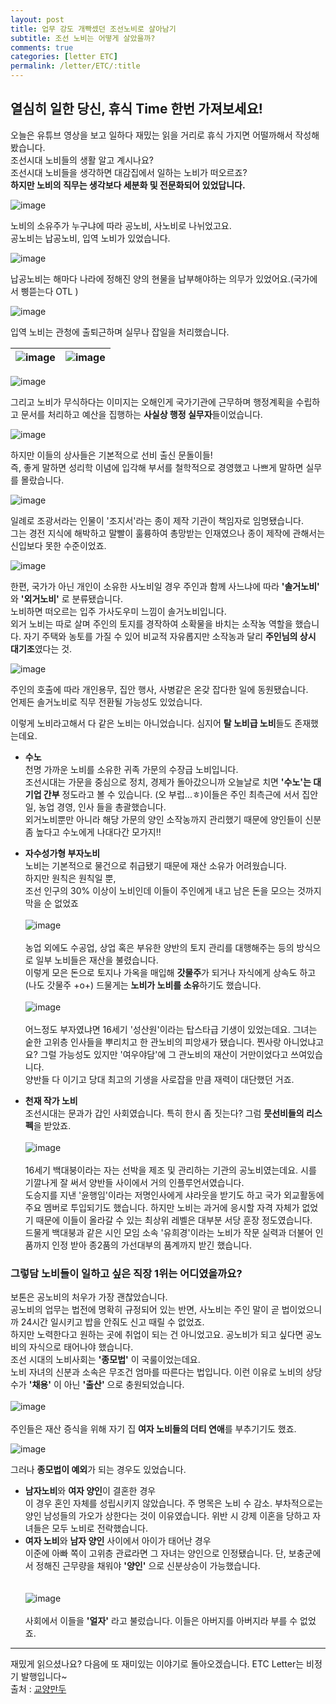 ```yaml
---
layout: post
title: 업무 강도 개빡셌던 조선노비로 살아남기
subtitle: 조선 노비는 어떻게 살았을까?
comments: true
categories: [letter ETC]
permalink: /letter/ETC/:title
---
```

## 열심히 일한 당신, 휴식 Time 한번 가져보세요!  
오늘은 유튜브 영상을 보고 일하다 재밌는 읽을 거리로 휴식 가지면 어떨까해서 작성해봤습니다.  
조선시대 노비들의 생활 알고 계시나요?  
조선시대 노비들을 생각하면 대감집에서 일하는 노비가 떠오르죠?  
**하지만 노비의 직무는 생각보다 세분화 및 전문화되어 있었답니다.**

![image](https://github.com/haeji1124/IPS-portal/assets/46364329/ad1092f3-b942-4156-a3b7-08ff4d78f5de)


노비의 소유주가 누구냐에 따라 공노비, 사노비로 나뉘었고요.  
공노비는 납공노비, 입역 노비가 있었습니다.  

![image](https://github.com/haeji1124/IPS-portal/assets/46364329/32d4345d-11e3-4db1-a2cf-465b4692b9f3)

납공노비는 해마다 나라에 정해진 양의 현물을 납부해야하는 의무가 있었어요.(국가에서 삥뜯는다 OTL )  

![image](https://github.com/haeji1124/IPS-portal/assets/46364329/9f021ea5-20eb-47c2-b139-b506fcf85cba)


입역 노비는 관청에 출퇴근하며 실무나 잡일을 처리했습니다.  

![image](https://github.com/haeji1124/IPS-portal/assets/46364329/46f6d6e6-6141-4be6-95e1-f7aca7c80d97)|![image](https://github.com/haeji1124/IPS-portal/assets/46364329/9434c2ae-6771-44c5-8fb6-f3cb259dd50c)
--- | --- | 


![image](https://github.com/haeji1124/IPS-portal/assets/46364329/bd4df47c-3d37-4f84-9934-1d5f80130f67)

그리고 노비가 무식하다는 이미지는 오해인게 국가기관에 근무하며 행정계획을 수립하고 문서를 처리하고 예산을 집행하는 **사실상 행정 실무자**들이었습니다.  

![image](https://github.com/haeji1124/IPS-portal/assets/46364329/d41e5777-1ef9-4d88-81fe-e16f5477b6d4)

하지만 이들의 상사들은 기본적으로 선비 출신 문돌이들!  
즉, 좋게 말하면 성리학 이념에 입각해 부서를 철학적으로 경영했고 나쁘게 말하면 실무를 몰랐습니다.  

![image](https://github.com/haeji1124/IPS-portal/assets/46364329/255146d4-394d-428d-9986-091347635eaa)

일례로 조광서라는 인물이 '조지서'라는 종이 제작 기관이 책임자로 임명됐습니다.  
그는 경전 지식에 해박하고 말빨이 훌륭하여 총망받는 인재였으나 종이 제작에 관해서는 신입보다 못한 수준이었죠.

![image](https://github.com/haeji1124/IPS-portal/assets/46364329/6e274dde-d621-41c5-82f3-0fd9fa605ed2)

한편, 국가가 아닌 개인이 소유한 사노비일 경우 주인과 함께 사느냐에 따라 **'솔거노비'** 와 **'외거노비'** 로 분류됐습니다.   
노비하면 떠오르는 입주 가사도우미 느낌이 솔거노비입니다.   
외거 노비는 따로 살며 주인의 토지를 경작하여 소확물을 바치는 소작농 역할을 했습니다. 자기 주택와 농토를 가질 수 있어 비교적 자유롭지만 소작농과 달리 **주인님의 상시 대기조**였다는 것.  

![image](https://github.com/haeji1124/IPS-portal/assets/46364329/63b8c8f9-ea48-4410-a2e7-b6312ed8044c)

주인의 호출에 따라 개인용무, 집안 행사, 사병같은 온갖 잡다한 일에 동원됐습니다.  
언제든 솔거노비로 직무 전환될 가능성도 있었습니다.  

이렇게 노비라고해서 다 같은 노비는 아니었습니다. 심지어 **탈 노비급 노비**들도 존재했는데요. 

- **수노**  
천명 가까운 노비를 소유한 귀족 가문의 수장급 노비입니다.  
조선시대는 가문을 중심으로 정치, 경제가 돌아갔으니까 오늘날로 치면 **'수노'는 대기업 간부** 정도라고 볼 수 있습니다.
(오 부럽...ㅎ)이들은 주인 최측근에 서서 집안일, 농업 경영, 인사 들을 총괄했습니다.  
외거노비뿐만 아니라 해당 가문의 양인 소작농까지 관리했기 때문에 양인들이 신분 좀 높다고 수노에게 나대다간 모가지!! 

- **자수성가형 부자노비**  
노비는 기본적으로 물건으로 취급됐기 때문에 재산 소유가 어려웠습니다.  
하지만 원칙은 원칙일 뿐,  
조선 인구의 30% 이상이 노비인데 이들이 주인에게 내고 남은 돈을 모으는 것까지 막을 순 없었죠<br><br>
![image](https://github.com/haeji1124/IPS-portal/assets/46364329/6222c86a-0338-49d6-b908-87b4bc270999)
<br><br>
농업 외에도 수공업, 상업 혹은 부유한 양반의 토지 관리를 대행해주는 등의 방식으로 일부 노비들은 재산을 불렸습니다.  
이렇게 모은 돈으로 토지나 가옥을 매입해 **갓물주**가 되거나  자식에게 상속도 하고 (나도 갓물주 +o+)  드물게는 **노비가 노비를 소유**하기도 했습니다.<br><br>
![image](https://github.com/haeji1124/IPS-portal/assets/46364329/3ac215db-317b-4b06-b579-064eff4b5f7f)
<br><br>
어느정도 부자였냐면 16세기 '성산원'이라는 탑스타급 기생이 있었는데요. 그녀는 숱한 고위층 인사들을 뿌리치고 한 관노비의 피앙새가 됐습니다.
찐사랑 아니었냐고요? 그럴 가능성도 있지만 '여우야담'에 그 관노비의 재산이 거만이었다고 쓰여있습니다.  
양반들 다 이기고 당대 최고의 기생을 사로잡을 만큼 재력이 대단했던 거죠.
- **천재 작가 노비**  
조선시대는 문과가 갑인 사회였습니다. 특히 한시 좀 짓는다? 그럼 **뭇선비들의 리스펙**을 받았죠.
<br><br>
![image](https://github.com/haeji1124/IPS-portal/assets/46364329/cc755aaf-4b8b-46f1-bf04-d4ed3b8500f7)
<br><br>
16세기 백대붕이라는 자는 선박을 제조 및 관리하는 기관의 공노비였는데요. 시를 기깔나게 잘 써서 양반들 사이에서 거의 인플루언서였습니다.  
도승지를 지낸 '윤행임'이라는 저명인사에게 샤라웃을 받기도 하고 국가 외교활동에 주요 멤버로 투입되기도 했습니다.
하지만 노비는 과거에 응시할 자격 자체가 없었기 때문에 이들이 올라갈 수 있는 최상위 레벨은 대부분 서당 훈장 정도였습니다.  
드물게 백대붕과 같은 시인 모임 소속 '유희경'이라는 노비가 작문 실력과 더불어 인품까지 인정 받아 종2품의 가선대부의 품계까지 받긴 했습니다.


### **그렇담 노비들이 일하고 싶은 직장 1위는 어디였을까요?** 
보톤은 공노비의 처우가 가장 괜찮았습니다.  
공노비의 업무는 법전에 명확히 규정되어 있는 반면, 사노비는 주인 말이 곧 법이었으니까 24시간 일시키고 밥을 안줘도 신고 때릴 수 없었죠.  
하지만 노력한다고 원하는 곳에 취업이 되는 건 아니었고요. 공노비가 되고 싶다면 공노비의 자식으로 태어나야 했습니다.  
조선 시대의 노비사회는 **'종모법'** 이 국룰이었는데요.  
노비 자녀의 신분과 소속은 무조건 엄마를 따른다는 법입니다. 이런 이유로 노비의 상당수가 **'채용'** 이 아닌 **'출산'** 으로 충원되었습니다.<br><br>
![image](https://github.com/haeji1124/IPS-portal/assets/46364329/9bc17f1b-96b3-4c80-89e1-b28659dab69f)
<br><br>
주인들은 재산 증식을 위해 자기 집 **여자 노비들의 더티 연애**를 부추기기도 했죠.  

![image](https://github.com/haeji1124/IPS-portal/assets/46364329/386bbb06-d7d8-4aa6-8d74-3c292f666b85)

그러나 **종모법이 예외**가 되는 경우도 있었습니다.

- **남자노비**와 **여자 양인**이 결혼한 경우  
이 경우 혼인 자체를 성립시키지 않았습니다. 주 명목은 노비 수 감소.
부차적으로는 양인 남성들의 가오가 상한다는 것이 이유였습니다.
위반 시 강제 이혼을 당하고 자녀들은 모두 노비로 전락했습니다.  
- **여자 노비**와 **남자 양인** 사이에서 아이가 태어난 경우  
이준에 아빠 쪽이 고위층 관료라면 그 자녀는 양인으로 인정됐습니다.
단, 보충군에서 정해진 근무량을 채워야 **'양인'** 으로 신분상승이 가능했습니다.  
<br><br>
![image](https://github.com/haeji1124/IPS-portal/assets/46364329/bb12c177-94f3-4d84-8c11-18013e5e25dd)
<br><br>
사회에서 이들을 **'얼자'** 라고 불렀습니다. 이들은 아버지를 아버지라 부를 수 없었죠.

---
재밌게 읽으셨나요? 다음에 또 재미있는 이야기로 돌아오겠습니다. ETC Letter는 비정기 발행입니다~  
출처 : [교양만두](https://www.youtube.com/watch?v=1wwn1bENnII)
